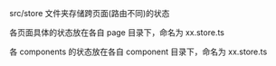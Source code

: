 src/store 文件夹存储跨页面(路由不同)的状态

各页面具体的状态放在各自 page 目录下，命名为 xx.store.ts

各 components 的状态放在各自 component 目录下，命名为 xx.store.ts